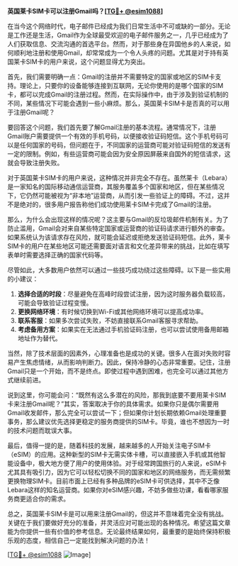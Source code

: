 **英国莱卡SIM卡可以注册Gmail吗？[[TG💪+ @esim1088](https://t.me/s/esim1088)]**

在当今这个网络时代，电子邮件已经成为我们日常生活中不可或缺的一部分。无论是工作还是生活，Gmail作为全球最受欢迎的电子邮件服务之一，几乎已经成为了人们获取信息、交流沟通的首选平台。然而，对于那些身在异国他乡的人来说，如何顺利地注册和使用Gmail，却常常成为一个令人头疼的问题。尤其是对于持有英国莱卡SIM卡的用户来说，这个问题显得尤为突出。

首先，我们需要明确一点：Gmail的注册并不需要特定的国家或地区的SIM卡支持。理论上，只要你的设备能够连接到互联网，无论你使用的是哪个国家的SIM卡，都可以完成Gmail的注册过程。然而，在实际操作中，由于涉及到验证机制的不同，某些情况下可能会遇到一些小麻烦。那么，英国莱卡SIM卡是否真的可以用于注册Gmail呢？

要回答这个问题，我们首先要了解Gmail注册的基本流程。通常情况下，注册Gmail账户需要提供一个有效的手机号码，以便接收验证码短信。这个手机号码可以是任何国家的号码，但问题在于，不同国家的运营商可能对验证码短信的发送有一定的限制。例如，有些运营商可能会因为安全原因屏蔽来自国外的短信请求，这就会导致注册失败。

对于英国莱卡SIM卡的用户来说，这种情况并非完全不存在。虽然莱卡（Lebara）是一家知名的国际移动通信运营商，其服务覆盖多个国家和地区，但在某些情况下，它仍然可能被视为“非本地”运营商，从而引发一些验证上的障碍。不过，这并不是绝对的，很多用户报告称他们成功使用莱卡SIM卡完成了Gmail的注册。

那么，为什么会出现这样的情况呢？这主要与Gmail的反垃圾邮件机制有关。为了防止滥用，Gmail会对来自某些特定国家或运营商的验证码请求进行额外的审查。如果系统认为该请求存在风险，就可能会延迟或拒绝发送验证码短信。此外，莱卡SIM卡的用户在某些地区可能还需要面对语言和文化差异带来的挑战，比如在填写表单时需要选择正确的国家代码等。

尽管如此，大多数用户依然可以通过一些技巧成功绕过这些障碍。以下是一些实用的小建议：

1. **选择合适的时段**：尽量避免在高峰时段尝试注册，因为这时服务器负载较高，可能会导致验证过程变慢。
2. **更换网络环境**：有时候切换到Wi-Fi或其他网络环境可以提高成功率。
3. **联系客服**：如果多次尝试失败，不妨直接联系Gmail客服寻求帮助。
4. **考虑备用方案**：如果实在无法通过手机验证码注册，也可以尝试使用备用邮箱地址作为替代。

当然，除了技术层面的因素外，心理准备也是成功的关键。很多人在面对失败时容易产生焦虑情绪，从而影响判断力。因此，保持冷静的心态非常重要。记住，注册Gmail只是一个开始，而不是终点。即使过程中遇到困难，也完全可以通过其他方式继续前进。

说到这里，你可能会问：“既然有这么多潜在的风险，那我到底要不要用莱卡SIM卡来注册Gmail呢？”其实，答案取决于你的具体需求。如果你只是偶尔需要用Gmail收发邮件，那么完全可以尝试一下；但如果你计划长期依赖Gmail处理重要事务，那么建议优先选择更稳定的服务商提供的SIM卡。毕竟，谁也不想因为一时的技术问题而耽误大事。

最后，值得一提的是，随着科技的发展，越来越多的人开始关注电子SIM卡（eSIM）的应用。这种新型的SIM卡无需实体卡槽，可以直接嵌入手机或其他智能设备中，极大地方便了用户的使用体验。对于经常跨国旅行的人来说，eSIM卡尤其具有吸引力，因为它可以轻松切换不同的国家和地区的网络服务，而无需频繁更换物理SIM卡。目前市面上已经有多种品牌的eSIM卡可供选择，其中不乏像Lebara这样的知名运营商。如果你对eSIM感兴趣，不妨多做些功课，看看哪家服务商更适合你的需求。

总之，英国莱卡SIM卡是可以用来注册Gmail的，但这并不意味着完全没有挑战。关键在于我们要做好充分的准备，并灵活应对可能出现的各种情况。希望这篇文章能为你提供一些有价值的参考信息。无论最终结果如何，最重要的是始终保持积极乐观的态度，相信自己一定能找到解决问题的办法！

[[TG💪+ @esim1088](https://t.me/s/esim1088) ![Image](https://i.postimg.cc/4NQfJmqS/Snipaste-2025-05-13-00-14-12.png)]
